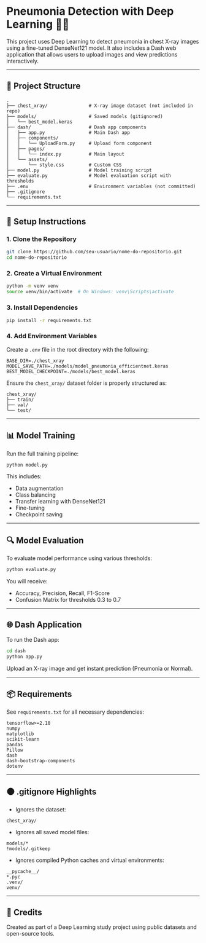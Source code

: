 # Pneumonia Detection with Deep Learning 🩻🤖

This project uses Deep Learning to detect pneumonia in chest X-ray images using a fine-tuned DenseNet121 model. It also includes a Dash web application that allows users to upload images and view predictions interactively.

---

## 📁 Project Structure

```
.
├── chest_xray/               # X-ray image dataset (not included in repo)
├── models/                   # Saved models (gitignored)
│   └── best_model.keras
├── dash/                     # Dash app components
│   ├── app.py                # Main Dash app
│   ├── components/
│   │   └── UploadForm.py     # Upload form component
│   ├── pages/
│   │   └── index.py          # Main layout
│   └── assets/
│       └── style.css         # Custom CSS
├── model.py                  # Model training script
├── evaluate.py               # Model evaluation script with thresholds
├── .env                      # Environment variables (not committed)
├── .gitignore
└── requirements.txt
```

---

## 🔧 Setup Instructions

### 1. Clone the Repository

```bash
git clone https://github.com/seu-usuario/nome-do-repositorio.git
cd nome-do-repositorio
```

### 2. Create a Virtual Environment

```bash
python -m venv venv
source venv/bin/activate  # On Windows: venv\Scripts\activate
```

### 3. Install Dependencies

```bash
pip install -r requirements.txt
```

### 4. Add Environment Variables

Create a `.env` file in the root directory with the following:

```env
BASE_DIR=./chest_xray
MODEL_SAVE_PATH=./models/model_pneumonia_efficientnet.keras
BEST_MODEL_CHECKPOINT=./models/best_model.keras
```

Ensure the `chest_xray/` dataset folder is properly structured as:

```
chest_xray/
├── train/
├── val/
└── test/
```

---

## 📊 Model Training

Run the full training pipeline:

```bash
python model.py
```

This includes:

- Data augmentation  
- Class balancing  
- Transfer learning with DenseNet121  
- Fine-tuning  
- Checkpoint saving  

---

## 🔍 Model Evaluation

To evaluate model performance using various thresholds:

```bash
python evaluate.py
```

You will receive:

- Accuracy, Precision, Recall, F1-Score  
- Confusion Matrix for thresholds 0.3 to 0.7  

---

## 🌐 Dash Application

To run the Dash app:

```bash
cd dash
python app.py
```

Upload an X-ray image and get instant prediction (Pneumonia or Normal).

---

## 📦 Requirements

See `requirements.txt` for all necessary dependencies:

```
tensorflow>=2.10  
numpy  
matplotlib  
scikit-learn  
pandas  
Pillow  
dash  
dash-bootstrap-components  
dotenv  
```

---

## ⚫ .gitignore Highlights

- Ignores the dataset:

```
chest_xray/
```

- Ignores all saved model files:

```
models/*
!models/.gitkeep
```

- Ignores compiled Python caches and virtual environments:

```
__pycache__/
*.pyc
.venv/
venv/
```

---

## 🎉 Credits

Created as part of a Deep Learning study project using public datasets and open-source tools.
